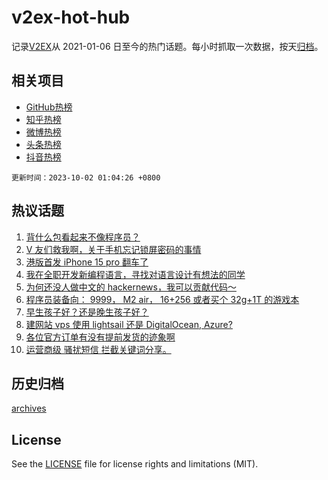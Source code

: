 # v2ex-hot-hub

 记录[V2EX](https://www.v2ex.com/)从 2021-01-06 日至今的热门话题。每小时抓取一次数据，按天[归档](archives)。
 
 ## 相关项目

- [GitHub热榜](https://github.com/lonnyzhang423/github-hot-hub)
- [知乎热榜](https://github.com/lonnyzhang423/zhihu-hot-hub)
- [微博热榜](https://github.com/lonnyzhang423/weibo-hot-hub)
- [头条热榜](https://github.com/lonnyzhang423/toutiao-hot-hub)
- [抖音热榜](https://github.com/lonnyzhang423/douyin-hot-hub)


 `更新时间：2023-10-02 01:04:26 +0800`

## 热议话题

1. [背什么包看起来不像程序员？](https://www.v2ex.com/t/978422)
1. [V 友们救我啊，关于手机忘记锁屏密码的事情](https://www.v2ex.com/t/978401)
1. [港版首发 iPhone 15 pro 翻车了](https://www.v2ex.com/t/978396)
1. [我在全职开发新编程语言，寻找对语言设计有想法的同学](https://www.v2ex.com/t/978493)
1. [为何还没人做中文的 hackernews，我可以贡献代码～](https://www.v2ex.com/t/978395)
1. [程序员装备向： 9999， M2 air， 16+256 或者买个 32g+1T 的游戏本](https://www.v2ex.com/t/978470)
1. [早生孩子好？还是晚生孩子好？](https://www.v2ex.com/t/978479)
1. [建网站 vps 使用 lightsail 还是 DigitalOcean, Azure?](https://www.v2ex.com/t/978482)
1. [各位官方订单有没有提前发货的迹象啊](https://www.v2ex.com/t/978407)
1. [运营商级 骚扰短信 拦截关键词分享。](https://www.v2ex.com/t/978414)

## 历史归档

[archives](archives)

## License

See the [LICENSE](LICENSE) file for license rights and limitations (MIT).
